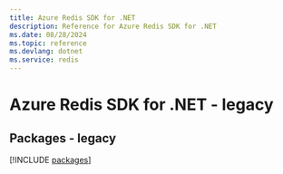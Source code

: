 ```yaml
---
title: Azure Redis SDK for .NET
description: Reference for Azure Redis SDK for .NET
ms.date: 08/28/2024
ms.topic: reference
ms.devlang: dotnet
ms.service: redis
---
```

# Azure Redis SDK for .NET - legacy
## Packages - legacy
[!INCLUDE [packages](redis-index.md)]